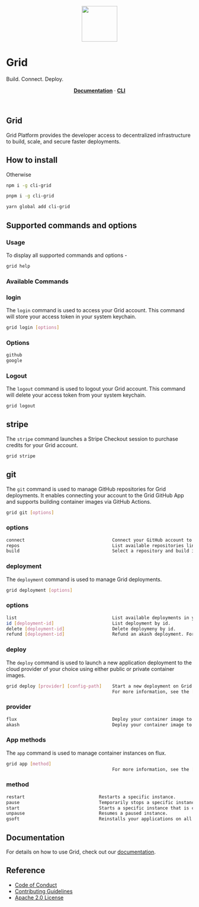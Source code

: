 <p align="center">
    <img src="https://imagedelivery.net/EXhaUxjEp-0lLrNJjhM2AA/d4e80dd3-61e5-4b44-2495-c2594875dc00/public" height="96" />
</p>

# Grid

Build. Connect. Deploy.

<p align="center">
  <a href="https://documentation.ongrid.run"><strong>Documentation</strong></a> ·
  <a href="https://documentation.ongrid.run/build-deploy/grid-cli"><strong>CLI</strong></a>
</p>
<br/>

## Grid

Grid Platform provides the developer access to decentralized infrastructure to build, scale, and secure faster deployments.

## How to install

Otherwise

```bash
npm i -g cli-grid
```
```bash
pnpm i -g cli-grid
```
```bash
yarn global add cli-grid
```
## Supported commands and options

### Usage

To display all supported commands and options -

```bash
grid help
```

### Available Commands


### login
The `login` command is used to access your Grid account. This command will store your access token in your system keychain.
```bash
grid login [options]
```                        
### Options
```bash
github
google
```  
### Logout
The `logout` command is used to logout your Grid account. This command will delete your access token from your system keychain.
```bash
grid logout 
```
## stripe
The `stripe` command launches a Stripe Checkout session to purchase credits for your Grid account.
```bash                                 
grid stripe
```

## git
The `git` command is used to manage GitHub repositories for Grid deployments. It enables connecting your account to the Grid GitHub App and supports building container images via GitHub Actions.
```bash                                 
grid git [options]
```

### options
```bash
connect                                 Connect your GitHub account to the Grid GitHub App.
repos                                   List available repositories linked to your account.
build                                   Select a repository and build it into a runnable container image.
```

### deployment
The `deployment` command is used to manage Grid deployments.
```bash                                 
grid deployment [options]
```
### options
```bash
list                                    List available deployments in your account.
id [deployment-id]                      List deployment by id.
delete [deployment-id]                  Delete deploymeny by id.
refund [deployment-id]                  Refund an akash deployment. For more information [documentation](https://documentation.ongrid.run/build-deploy/payments/akash)  
```
### deploy
The `deploy` command is used to launch a new application deployment to the cloud provider of your choice using either public or private container images.
```bash                            
grid deploy [provider] [config-path]    Start a new deployment on Grid.  
                                        For more information, see the [documentation](https://documentation.ongrid.run/build-deploy/grid-cli/commands/deploy). 
```
### provider
```bash
flux                                    Deploy your container image to Flux.             
akash                                   Deploy your container image to Akash.
```
### App methods
The `app` command is used to  manage container instances on flux.
```bash                            
grid app [method]   
                                        For more information, see the [documentation](https://documentation.ongrid.run/build-deploy/grid-cli/commands/appMethods). 
```
### method
```bash
restart                            Restarts a specific instance.            
pause                              Temporarily stops a specific instance without terminating it.
start                              Starts a specific instance that is currently stopped.
unpause                            Resumes a paused instance.
gsoft                              Reinstalls your applications on all instances from your container repo.
```




## Documentation

For details on how to use Grid, check out our [documentation](https://documentation.ongrid.run).



## Reference

- [Code of Conduct](./.github/CODE_OF_CONDUCT.md)
- [Contributing Guidelines](./.github/CONTRIBUTING.md)
- [Apache 2.0 License](./LICENSE)
